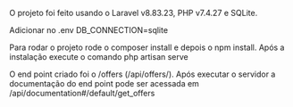 O projeto foi feito usando o Laravel v8.83.23, PHP v7.4.27 e SQLite.

Adicionar no .env DB_CONNECTION=sqlite

Para rodar o projeto rode o composer install e depois o npm install.
Após a instalação execute o comando php artisan serve

O end point criado foi o /offers (/api/offers/).
Após executar o servidor a documentação do end point pode ser acessada em /api/documentation#/default/get_offers
